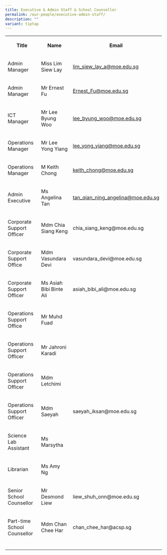 ```yaml
---
title: Executive & Admin Staff & School Counsellor
permalink: /our-people/executive-admin-staff/
description: ""
variant: tiptap
---
```

<table><tbody><tr><th rowspan="1" colspan="1"><p>Title</p></th><th rowspan="1" colspan="1"><p>Name</p></th><th rowspan="1" colspan="1"><p>Email</p></th></tr><tr><td rowspan="1" colspan="1"><p>Admin Manager</p></td><td rowspan="1" colspan="1"><p>Miss Lim Siew Lay</p></td><td rowspan="1" colspan="1"><p><a href="lim_siew_lay_a@moe.edu.sg" rel="noopener noreferrer nofollow" target="_blank">lim_siew_lay_a@moe.edu.sg</a></p></td></tr><tr><td rowspan="1" colspan="1"><p>Admin Manager</p></td><td rowspan="1" colspan="1"><p>Mr Ernest Fu</p></td><td rowspan="1" colspan="1"><p><a href="" rel="noopener noreferrer nofollow" target="_blank">Ernest_Fu@moe.edu.sg</a></p></td></tr><tr><td rowspan="1" colspan="1"><p>ICT Manager</p></td><td rowspan="1" colspan="1"><p>Mr Lee Byung Woo</p></td><td rowspan="1" colspan="1"><p><a href="lee_byung_woo@moe.edu.sg" rel="noopener noreferrer nofollow" target="_blank">lee_byung_woo@moe.edu.sg</a></p></td></tr><tr><td rowspan="1" colspan="1"><p>Operations Manager</p></td><td rowspan="1" colspan="1"><p>Mr Lee Yong Yiang</p></td><td rowspan="1" colspan="1"><p><a href="lee_yong_yiang@moe.edu.sg" rel="noopener noreferrer nofollow" target="_blank">lee_yong_yiang@moe.edu.sg</a></p></td></tr><tr><td rowspan="1" colspan="1"><p>Operations Manager</p></td><td rowspan="1" colspan="1"><p>M Keith Chong</p></td><td rowspan="1" colspan="1"><p><a href="keith_chong@moe.edu.sg" rel="noopener noreferrer nofollow" target="_blank">keith_chong@moe.edu.sg</a></p></td></tr><tr><td rowspan="1" colspan="1"><p>Admin Executive</p></td><td rowspan="1" colspan="1"><p>Ms Angelina Tan</p></td><td rowspan="1" colspan="1"><p><a href="tan_qian_ning_angelina@moe.edu.sg" rel="noopener noreferrer nofollow" target="_blank">tan_qian_ning_angelina@moe.edu.sg</a></p></td></tr><tr><td rowspan="1" colspan="1"><p>Corporate Support Officer</p></td><td rowspan="1" colspan="1"><p>Mdm Chia Siang Keng</p></td><td rowspan="1" colspan="1"><p>chia_siang_keng@moe.edu.sg</p></td></tr><tr><td rowspan="1" colspan="1"><p>Corporate Support Office</p></td><td rowspan="1" colspan="1"><p>Mdm Vasundara Devi</p></td><td rowspan="1" colspan="1"><p>vasundara_devi@moe.edu.sg</p></td></tr><tr><td rowspan="1" colspan="1"><p>Corporate Support Officer</p></td><td rowspan="1" colspan="1"><p>Ms Asiah Bibi Binte Ali</p></td><td rowspan="1" colspan="1"><p>asiah_bibi_ali@moe.edu.sg</p></td></tr><tr><td rowspan="1" colspan="1"><p>Operations Support Office</p></td><td rowspan="1" colspan="1"><p>Mr Muhd Fuad</p></td><td rowspan="1" colspan="1"><p></p></td></tr><tr><td rowspan="1" colspan="1"><p>Operations Support Officer</p></td><td rowspan="1" colspan="1"><p>Mr Jahroni Karadi</p></td><td rowspan="1" colspan="1"><p></p></td></tr><tr><td rowspan="1" colspan="1"><p>Operations Support Officer</p></td><td rowspan="1" colspan="1"><p>Mdm Letchimi</p></td><td rowspan="1" colspan="1"><p></p></td></tr><tr><td rowspan="1" colspan="1"><p>Operations Support Officer</p></td><td rowspan="1" colspan="1"><p>Mdm Saeyah</p></td><td rowspan="1" colspan="1"><p>saeyah_iksan@moe.edu.sg</p></td></tr><tr><td rowspan="1" colspan="1"><p>Science Lab Assistant</p></td><td rowspan="1" colspan="1"><p>Ms Marsytha</p></td><td rowspan="1" colspan="1"><p></p></td></tr><tr><td rowspan="1" colspan="1"><p>Librarian</p></td><td rowspan="1" colspan="1"><p>Ms Amy Ng</p></td><td rowspan="1" colspan="1"><p></p></td></tr><tr><td rowspan="1" colspan="1"><p>Senior School Counsellor</p></td><td rowspan="1" colspan="1"><p>Mr Desmond Liew</p></td><td rowspan="1" colspan="1"><p>liew_shuh_onn@moe.edu.sg</p></td></tr><tr><td rowspan="1" colspan="1"><p>Part-time School Counsellor</p></td><td rowspan="1" colspan="1"><p>Mdm Chan Chee Har</p></td><td rowspan="1" colspan="1"><p>chan_chee_har@acsp.sg</p></td></tr><tr><td rowspan="1" colspan="1"><p></p></td><td rowspan="1" colspan="1"><p></p></td><td rowspan="1" colspan="1"><p></p></td></tr></tbody></table><p></p>